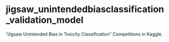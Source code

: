 # jigsaw_unintendedbiasclassification_validation_model
"Jigsaw Unintended Bias in Toxicity Classification" Competitions in Kaggle.
